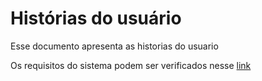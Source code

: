 # **Histórias do usuário**

Esse documento apresenta as historias do usuario

Os requisitos do sistema podem ser verificados nesse [link](https://github.com/users/reyneralegria13/projects/1)
